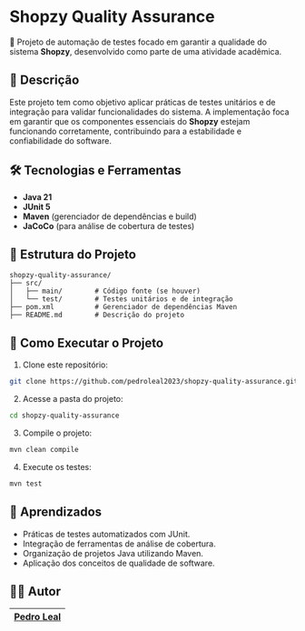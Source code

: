 
# Shopzy Quality Assurance

🚀 Projeto de automação de testes focado em garantir a qualidade do sistema **Shopzy**, desenvolvido como parte de uma atividade acadêmica.

## 📝 Descrição

Este projeto tem como objetivo aplicar práticas de testes unitários e de integração para validar funcionalidades do sistema. 
A implementação foca em garantir que os componentes essenciais do **Shopzy** estejam funcionando corretamente, contribuindo para a estabilidade e confiabilidade do software.

## 🛠 Tecnologias e Ferramentas

- **Java 21**
- **JUnit 5**
- **Maven** (gerenciador de dependências e build)
- **JaCoCo** (para análise de cobertura de testes)

## 📂 Estrutura do Projeto

```
shopzy-quality-assurance/
├── src/
│   ├── main/        # Código fonte (se houver)
│   └── test/        # Testes unitários e de integração
├── pom.xml          # Gerenciador de dependências Maven
├── README.md        # Descrição do projeto
```

## 🚀 Como Executar o Projeto

1. Clone este repositório:

```bash
git clone https://github.com/pedroleal2023/shopzy-quality-assurance.git
```

2. Acesse a pasta do projeto:

```bash
cd shopzy-quality-assurance
```

3. Compile o projeto:

```bash
mvn clean compile
```

4. Execute os testes:

```bash
mvn test
```

## 🧠 Aprendizados

- Práticas de testes automatizados com JUnit.
- Integração de ferramentas de análise de cobertura.
- Organização de projetos Java utilizando Maven.
- Aplicação dos conceitos de qualidade de software.

## 🧑‍💻 Autor

| [Pedro Leal](https://github.com/pedroleal2023) |
|:------------------------------------------------:|
